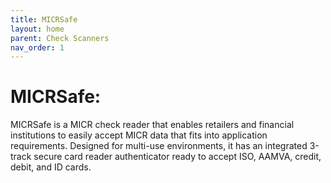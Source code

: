 ```yaml
---
title: MICRSafe
layout: home
parent: Check Scanners
nav_order: 1
---
```


# MICRSafe:

MICRSafe is a MICR check reader that enables retailers and financial institutions to easily accept MICR data that fits into application requirements. Designed for multi-use environments, it has an integrated 3-track secure card reader authenticator ready to accept ISO, AAMVA, credit, debit, and ID cards.